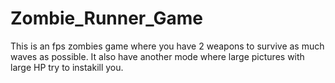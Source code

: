 # Zombie_Runner_Game
This is an fps zombies game where you have 2 weapons to survive as much waves as possible. It also have another mode where large pictures with large HP try to instakill you.
